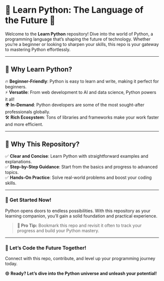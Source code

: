 # 🌟 **Learn Python: The Language of the Future** 🐍  

Welcome to the **Learn Python** repository! Dive into the world of Python, a programming language that’s shaping the future of technology. Whether you’re a beginner or looking to sharpen your skills, this repo is your gateway to mastering Python effortlessly.  

---

## 🌈 **Why Learn Python?**  
🔥 **Beginner-Friendly**: Python is easy to learn and write, making it perfect for beginners.  
⚡ **Versatile**: From web development to AI and data science, Python powers it all!  
🌍 **In-Demand**: Python developers are some of the most sought-after professionals globally.  
🛠️ **Rich Ecosystem**: Tons of libraries and frameworks make your work faster and more efficient.  

---

## 🎯 **Why This Repository?**  
✅ **Clear and Concise**: Learn Python with straightforward examples and explanations.  
✅ **Step-by-Step Guidance**: Start from the basics and progress to advanced topics.  
✅ **Hands-On Practice**: Solve real-world problems and boost your coding skills.  

---

### 🚀 **Get Started Now!**  
Python opens doors to endless possibilities. With this repository as your learning companion, you’ll gain a solid foundation and practical experience.  

> **📌 Pro Tip:** Bookmark this repo and revisit it often to track your progress and build your Python mastery.  

---

### 🎨 **Let’s Code the Future Together!**  
Connect with this repo, contribute, and level up your programming journey today.  

🟢 **Ready? Let’s dive into the Python universe and unleash your potential!**  
